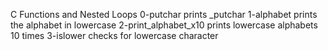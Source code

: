 C Functions and Nested Loops
0-putchar prints _putchar
1-alphabet prints the alphabet in lowercase
2-print_alphabet_x10 prints lowercase alphabets 10 times
3-islower checks for lowercase character
